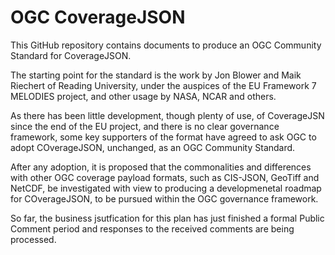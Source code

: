 # OGC CoverageJSON

This GitHub repository contains documents to produce an OGC Community Standard for CoverageJSON.

The starting point for the standard is the work by Jon Blower and Maik Riechert of Reading University, under the auspices of the EU Framework 7 MELODIES project, and other usage by NASA, NCAR and others. 

As there has been little development, though plenty of use, of CoverageJSN since the end of the EU project, and there is no clear governance framework, some key supporters of the format have agreed to ask OGC to adopt COverageJSON, unchanged, as an OGC Community Standard.

After any adoption, it is proposed that the commonalities and differences with other OGC coverage payload formats, such as CIS-JSON, GeoTiff and NetCDF, be investigated with view to producing a developmenetal roadmap for COverageJSON, to be pursued within the OGC governance framework.

So far, the business jsutfication for this plan has just finished a formal Public Comment period and responses to the received comments are being processed.



